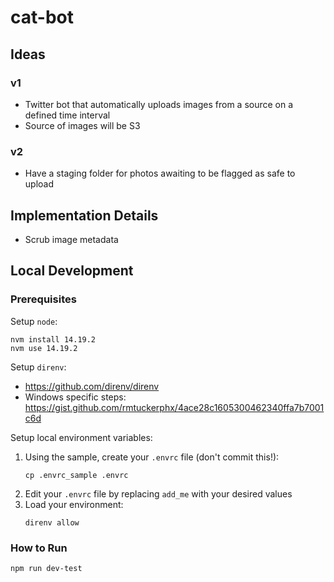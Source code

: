 # cat-bot

## Ideas

### v1
- Twitter bot that automatically uploads images from a source on a defined time interval
- Source of images will be S3

### v2
- Have a staging folder for photos awaiting to be flagged as safe to upload

## Implementation Details
- Scrub image metadata

## Local Development

### Prerequisites

Setup `node`:
```
nvm install 14.19.2
nvm use 14.19.2
```
Setup `direnv`:
- https://github.com/direnv/direnv
- Windows specific steps: https://gist.github.com/rmtuckerphx/4ace28c1605300462340ffa7b7001c6d

Setup local environment variables:
1. Using the sample, create your `.envrc` file (don't commit this!):
    ```
    cp .envrc_sample .envrc
    ```
2. Edit your `.envrc` file by replacing `add_me` with your desired values
3. Load your environment:
    ```
    direnv allow
    ```

### How to Run

```
npm run dev-test
```
